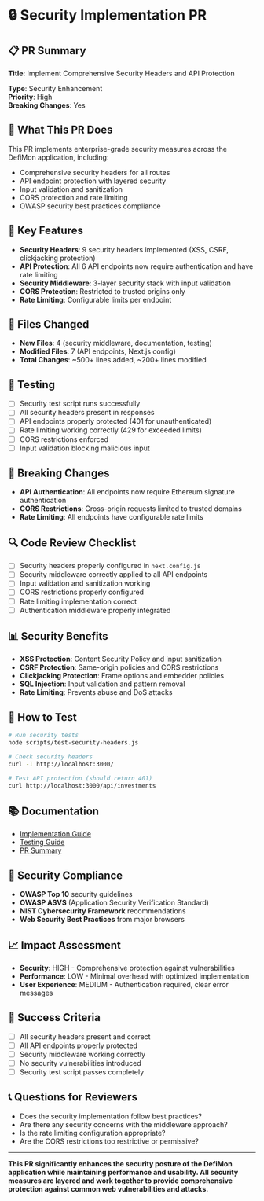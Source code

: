 # 🔒 Security Implementation PR

## 📋 PR Summary
**Title**: Implement Comprehensive Security Headers and API Protection

**Type**: Security Enhancement  
**Priority**: High  
**Breaking Changes**: Yes  

## 🎯 What This PR Does
This PR implements enterprise-grade security measures across the DefiMon application, including:
- Comprehensive security headers for all routes
- API endpoint protection with layered security
- Input validation and sanitization
- CORS protection and rate limiting
- OWASP security best practices compliance

## 🚀 Key Features
- **Security Headers**: 9 security headers implemented (XSS, CSRF, clickjacking protection)
- **API Protection**: All 6 API endpoints now require authentication and have rate limiting
- **Security Middleware**: 3-layer security stack with input validation
- **CORS Protection**: Restricted to trusted origins only
- **Rate Limiting**: Configurable limits per endpoint

## 📁 Files Changed
- **New Files**: 4 (security middleware, documentation, testing)
- **Modified Files**: 7 (API endpoints, Next.js config)
- **Total Changes**: ~500+ lines added, ~200+ lines modified

## 🧪 Testing
- [ ] Security test script runs successfully
- [ ] All security headers present in responses
- [ ] API endpoints properly protected (401 for unauthenticated)
- [ ] Rate limiting working correctly (429 for exceeded limits)
- [ ] CORS restrictions enforced
- [ ] Input validation blocking malicious input

## 🚨 Breaking Changes
- **API Authentication**: All endpoints now require Ethereum signature authentication
- **CORS Restrictions**: Cross-origin requests limited to trusted domains
- **Rate Limiting**: All endpoints have configurable rate limits

## 🔍 Code Review Checklist
- [ ] Security headers properly configured in `next.config.js`
- [ ] Security middleware correctly applied to all API endpoints
- [ ] Input validation and sanitization working
- [ ] CORS restrictions properly configured
- [ ] Rate limiting implementation correct
- [ ] Authentication middleware properly integrated

## 📊 Security Benefits
- **XSS Protection**: Content Security Policy and input sanitization
- **CSRF Protection**: Same-origin policies and CORS restrictions
- **Clickjacking Protection**: Frame options and embedder policies
- **SQL Injection**: Input validation and pattern removal
- **Rate Limiting**: Prevents abuse and DoS attacks

## 🚀 How to Test
```bash
# Run security tests
node scripts/test-security-headers.js

# Check security headers
curl -I http://localhost:3000/

# Test API protection (should return 401)
curl http://localhost:3000/api/investments
```

## 📚 Documentation
- [Implementation Guide](SECURITY_HEADERS_IMPLEMENTATION.md)
- [Testing Guide](SECURITY_TESTING_GUIDE.md)
- [PR Summary](PR_SECURITY_IMPLEMENTATION_SUMMARY.md)

## 🔐 Security Compliance
- **OWASP Top 10** security guidelines
- **OWASP ASVS** (Application Security Verification Standard)
- **NIST Cybersecurity Framework** recommendations
- **Web Security Best Practices** from major browsers

## 📈 Impact Assessment
- **Security**: HIGH - Comprehensive protection against vulnerabilities
- **Performance**: LOW - Minimal overhead with optimized implementation
- **User Experience**: MEDIUM - Authentication required, clear error messages

## 🎯 Success Criteria
- [ ] All security headers present and correct
- [ ] All API endpoints properly protected
- [ ] Security middleware working correctly
- [ ] No security vulnerabilities introduced
- [ ] Security test script passes completely

## 📞 Questions for Reviewers
- Does the security implementation follow best practices?
- Are there any security concerns with the middleware approach?
- Is the rate limiting configuration appropriate?
- Are the CORS restrictions too restrictive or permissive?

---

**This PR significantly enhances the security posture of the DefiMon application while maintaining performance and usability. All security measures are layered and work together to provide comprehensive protection against common web vulnerabilities and attacks.**
